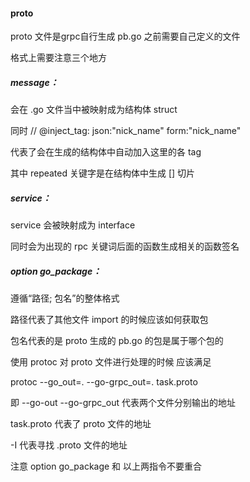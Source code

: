 #### proto

proto 文件是grpc自行生成 pb.go 之前需要自己定义的文件

格式上需要注意三个地方



##### message：

会在 .go 文件当中被映射成为结构体 struct

同时  // @inject\_tag: json:"nick\_name" form:"nick\_name"

代表了会在生成的结构体中自动加入这里的各 tag

其中 repeated 关键字是在结构体中生成 \[] 切片



##### service：

service 会被映射成为 interface

同时会为出现的 rpc 关键词后面的函数生成相关的函数签名



##### option go\_package：

遵循“路径; 包名”的整体格式

路径代表了其他文件 import 的时候应该如何获取包

包名代表的是 proto 生成的 pb.go 的包是属于哪个包的



使用 protoc 对 proto 文件进行处理的时候 应该满足

protoc --go\_out=. --go-grpc\_out=. task.proto

即 --go-out  --go-grpc\_out 代表两个文件分别输出的地址

task.proto 代表了 proto 文件的地址

-I 代表寻找 .proto 文件的地址



注意 option go\_package 和 以上两指令不要重合

